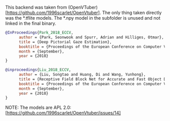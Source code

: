 This backend was taken from (OpenVTuber)[https://github.com/1996scarlet/OpenVtuber].
The only thing taken directly was the *.tflite models. The *.npy model in the subfolder is unused and not linked in the final binary.
```bibtex
@InProceedings{Park_2018_ECCV,
      author = {Park, Seonwook and Spurr, Adrian and Hilliges, Otmar},
      title = {Deep Pictorial Gaze Estimation},
      booktitle = {Proceedings of the European Conference on Computer Vision (ECCV)},
      month = {September},
      year = {2018}
}

@inproceedings{Liu_2018_ECCV,
      author = {Liu, Songtao and Huang, Di and Wang, Yunhong},
      title = {Receptive Field Block Net for Accurate and Fast Object Detection},
      booktitle = {Proceedings of the European Conference on Computer Vision (ECCV)},
      month = {September},
      year = {2018}
}
```
NOTE: The models are APL 2.0: [https://github.com/1996scarlet/OpenVtuber/issues/14]
